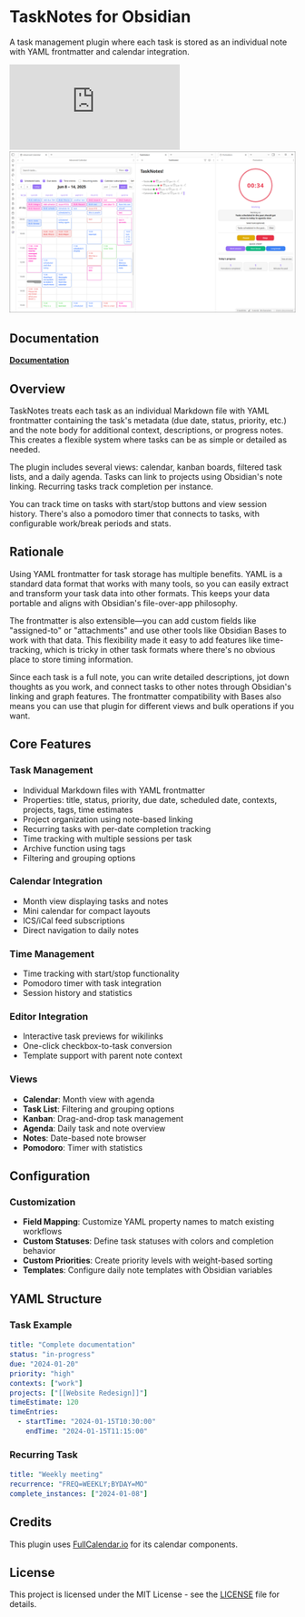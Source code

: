 # TaskNotes for Obsidian

A task management plugin where each task is stored as an individual note with YAML frontmatter and calendar integration.

![Downloads](https://img.shields.io/github/downloads/callumalpass/tasknotes/main.js)
![Screenshot of biblib Obsidian plugin](https://github.com/callumalpass/tasknotes/blob/main/media/2025-06-15_23-32-16.png)

## Documentation

**[Documentation](https://callumalpass.github.io/tasknotes/)**

## Overview

TaskNotes treats each task as an individual Markdown file with YAML frontmatter containing the task's metadata (due date, status, priority, etc.) and the note body for additional context, descriptions, or progress notes. This creates a flexible system where tasks can be as simple or detailed as needed.

The plugin includes several views: calendar, kanban boards, filtered task lists, and a daily agenda. Tasks can link to projects using Obsidian's note linking. Recurring tasks track completion per instance.

You can track time on tasks with start/stop buttons and view session history. There's also a pomodoro timer that connects to tasks, with configurable work/break periods and stats.

## Rationale

Using YAML frontmatter for task storage has multiple benefits. YAML is a standard data format that works with many tools, so you can easily extract and transform your task data into other formats. This keeps your data portable and aligns with Obsidian's file-over-app philosophy.

The frontmatter is also extensible—you can add custom fields like "assigned-to" or "attachments" and use other tools like Obsidian Bases to work with that data. This flexibility made it easy to add features like time-tracking, which is tricky in other task formats where there's no obvious place to store timing information.

Since each task is a full note, you can write detailed descriptions, jot down thoughts as you work, and connect tasks to other notes through Obsidian's linking and graph features. The frontmatter compatibility with Bases also means you can use that plugin for different views and bulk operations if you want.

## Core Features

### Task Management
- Individual Markdown files with YAML frontmatter
- Properties: title, status, priority, due date, scheduled date, contexts, projects, tags, time estimates
- Project organization using note-based linking
- Recurring tasks with per-date completion tracking
- Time tracking with multiple sessions per task
- Archive function using tags
- Filtering and grouping options

### Calendar Integration
- Month view displaying tasks and notes
- Mini calendar for compact layouts
- ICS/iCal feed subscriptions
- Direct navigation to daily notes

### Time Management
- Time tracking with start/stop functionality
- Pomodoro timer with task integration
- Session history and statistics

### Editor Integration
- Interactive task previews for wikilinks
- One-click checkbox-to-task conversion
- Template support with parent note context

### Views
- **Calendar**: Month view with agenda
- **Task List**: Filtering and grouping options
- **Kanban**: Drag-and-drop task management
- **Agenda**: Daily task and note overview
- **Notes**: Date-based note browser
- **Pomodoro**: Timer with statistics

## Configuration

### Customization
- **Field Mapping**: Customize YAML property names to match existing workflows
- **Custom Statuses**: Define task statuses with colors and completion behavior
- **Custom Priorities**: Create priority levels with weight-based sorting
- **Templates**: Configure daily note templates with Obsidian variables

## YAML Structure

### Task Example
```yaml
title: "Complete documentation"
status: "in-progress"
due: "2024-01-20"
priority: "high"
contexts: ["work"]
projects: ["[[Website Redesign]]"]
timeEstimate: 120
timeEntries:
  - startTime: "2024-01-15T10:30:00"
    endTime: "2024-01-15T11:15:00"
```

### Recurring Task
```yaml
title: "Weekly meeting"
recurrence: "FREQ=WEEKLY;BYDAY=MO"
complete_instances: ["2024-01-08"]
```

## Credits

This plugin uses [FullCalendar.io](https://fullcalendar.io/) for its calendar components.

## License

This project is licensed under the MIT License - see the [LICENSE](LICENSE) file for details.